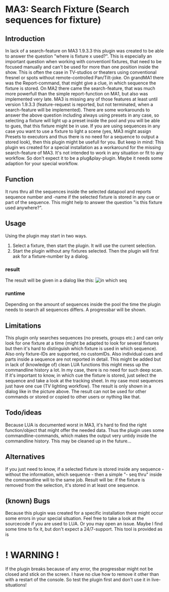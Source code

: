 # MA3: Search Fixture (Search sequences for fixture)
## Introduction
In lack of a search-feature on MA3 1.9.3.3 this plugin was created to be able to answer the question "where is fixture x used?".
This is especially an important question when working with conventionl fixtures, that need to be focused manually and can't be used for more than one position inside the show.
This is often the case in TV-studios or theaters using conventional fresnel or spots without remote-controlled Pan/Tilt-joke.
On grandMA1 there was the Report-command, that might give a clue, in which sequence the fixture is stored.
On MA2 there came the search-feature, that was much more powerfull than the simple report-function on MA1, but also was implemented very late.
MA3 is missing any of those features at least until version 1.9.3.3 (feature-request is reported, but not terminated, when a search-feature will be implemented).
There are some workarounds to answer the above question including always using presets in any case, so selecting a fixture will light up a preset inside the pool and you will be able to gues, that this fixture might be in use.
If you are using sequences in any case you want to use a fixture to light a scene (yes, MA3 might assign Presets to executors and thus there is no need for a sequence to output a stored look), then this plugin might be usefull for you.
But keep in mind: This plugin ws created for a special installation as a workaround for the missing search-feature of MA3. It's not intended to work in any situation or fit to any workflow. So don't expect it to be a plug&play-plugin. Maybe it needs some adaption for your special workflow.

## Function
It runs thru all the sequences inside the selected datapool and reports sequence number and -name if the selected fixture is stored in any cue or part of the sequence. This might help to answer the question "is this fixture used anywhere?".

## Usage
Using the plugin may start in two ways.
1. Select a fixture, then start the plugin. It will use the current selection.
2. Start the plugin without any fixtures selected. Then the plugin will first ask for a fixture-number by a dialog.
### result
The result will be given in a dialog like this:
![in which seq](https://github.com/GralfR/MA-Toolbox/assets/66326427/1d8476fc-9195-42ac-81ff-1d4f0537f62a)
### runtime
Depending on the amount of sequences inside the pool the time the plugin needs to search all sequences differs. A progressbar will be shown.

## Limitations
This plugin only searches sequences (no presets, groups etc.) and can only look for one fixture at a time (might be adapted to look for several fixtures but then it's hard to distinguish which fixture is used in which sequence). Also only fixture-IDs are supported, no customIDs.
Also individual cues and parts inside a sequence are not reported in detail. This might be added but in lack of (knowledge of) clean LUA functions this might mess up the commandline history a lot. In my case, there is no need for such deep scan. If it's important to know, in which cue the fixture is stored, just select the sequence and take a look at the tracking sheet. In my case most sequences just have one cue (TV lighting workflow).
The result is only shown in a dialog like in the picture above. The result can not be used for other commands or stored or copied to other users or nything like that.

## Todo/ideas
Because LUA is documented worst in MA3, it's hard to find the right function/object that might offer the needed data. Thus the plugin uses some commandline-commands, which makes the output very untidy inside the commandline history. This may be cleaned up in the future... 

## Alternatives
If you just need to know, if a selected fixture is stored inside any sequence - without the information, which sequence - then a simple "- seq thru" inside the commandline will to the same job. Result will be: if the fixture is removed from the selection, it's stored in at least one sequence.

## (known) Bugs
Because this plugin was created for a specific installation there might occur some errors in your special situation. Feel free to take a look at the sourcecode if you are used to LUA. 
Or you may open an issue. Maybe I find some time to fix it, but don't expect a 24/7-support. This tool is provided as is

# ! WARNING !
If the plugin breaks because of any error, the progressbar might not be closed and stick on the screen. I have no clue how to remove it other than with a restart of the console. So test the plugin first and don't use it in live-situations!
